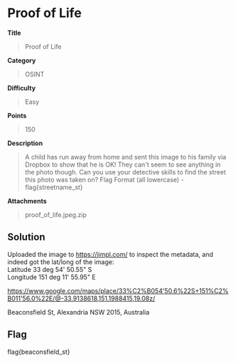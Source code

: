 # Proof of Life

**Title**
> Proof of Life

**Category**
> OSINT

**Difficulty**
> Easy

**Points**
> 150

**Description**
> A child has run away from home and sent this image to his family via Dropbox to show that he is OK! They can't seem to see anything in the photo though. Can you use your detective skills to find the street this photo was taken on? Flag Format (all lowercase) - flag{streetname_st}

**Attachments**
> proof_of_life.jpeg.zip

## Solution
Uploaded the image to https://jimpl.com/ to inspect the metadata, and indeed got the lat/long of the image:\
Latitude	33 deg 54' 50.55" S\
Longitude	151 deg 11' 55.95" E

https://www.google.com/maps/place/33%C2%B054'50.6%22S+151%C2%B011'56.0%22E/@-33.9138618,151.1988415,19.08z/

Beaconsfield St, Alexandria NSW 2015, Australia

## Flag
flag{beaconsfield_st}

